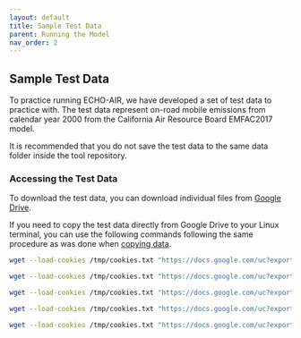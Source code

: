 ```yaml
---
layout: default
title: Sample Test Data
parent: Running the Model
nav_order: 2
---
```


## Sample Test Data

To practice running ECHO-AIR, we have developed a set of test data to practice with. The test data represent on-road mobile emissions from calendar year 2000 from the California Air Resource Board EMFAC2017 model.

It is recommended that you do not save the test data to the same data folder inside the tool repository.

### Accessing the Test Data
To download the test data, you can download individual files from [Google Drive](https://drive.google.com/drive/folders/1V0H_JLPpnWvqUfcADPi0JI_kd71Shbxm). 

If you need to copy the test data directly from Google Drive to your Linux terminal, you can use the following commands following the same procedure as was done when [copying data](https://echo-air-model.github.io/docs/getting_started/copy_data.html). 


```bash
wget --load-cookies /tmp/cookies.txt "https://docs.google.com/uc?export=download&confirm=$(wget --quiet --save-cookies /tmp/cookies.txt --keep-session-cookies --no-check-certificate 'https://docs.google.com/uc?export=download&id=1A42rTIzwXr31RoUlD_lABC6qjcMctf8_' -O- | sed -rn 's/.*confirm=([0-9A-Za-z_]+).*/\1\n/p')&id=1A42rTIzwXr31RoUlD_lABC6qjcMctf8_" -O demo_2000_data.cpg && rm -rf /tmp/cookies.txt
   ```

```bash
wget --load-cookies /tmp/cookies.txt "https://docs.google.com/uc?export=download&confirm=$(wget --quiet --save-cookies /tmp/cookies.txt --keep-session-cookies --no-check-certificate 'https://docs.google.com/uc?export=download&id=1qNZEuG1JsgbtBNOQB7zNuIsQ3IH1WCeW' -O- | sed -rn 's/.*confirm=([0-9A-Za-z_]+).*/\1\n/p')&id=1qNZEuG1JsgbtBNOQB7zNuIsQ3IH1WCeW" -O demo_2000_data.dbf && rm -rf /tmp/cookies.txt
   ```

```bash
wget --load-cookies /tmp/cookies.txt "https://docs.google.com/uc?export=download&confirm=$(wget --quiet --save-cookies /tmp/cookies.txt --keep-session-cookies --no-check-certificate 'https://docs.google.com/uc?export=download&id=1a1X2WCASnHPXtkjWwi5aVtERR_0jZT18' -O- | sed -rn 's/.*confirm=([0-9A-Za-z_]+).*/\1\n/p')&id=1a1X2WCASnHPXtkjWwi5aVtERR_0jZT18" -O demo_2000_data.prj && rm -rf /tmp/cookies.txt
   ```

```bash
wget --load-cookies /tmp/cookies.txt "https://docs.google.com/uc?export=download&confirm=$(wget --quiet --save-cookies /tmp/cookies.txt --keep-session-cookies --no-check-certificate 'https://docs.google.com/uc?export=download&id=1FyPWQXGK5vhegx0kf_Eu_KBAMnzqZCWR' -O- | sed -rn 's/.*confirm=([0-9A-Za-z_]+).*/\1\n/p')&id=1FyPWQXGK5vhegx0kf_Eu_KBAMnzqZCWR" -O demo_2000_data.shp && rm -rf /tmp/cookies.txt
   ```

```bash
wget --load-cookies /tmp/cookies.txt "https://docs.google.com/uc?export=download&confirm=$(wget --quiet --save-cookies /tmp/cookies.txt --keep-session-cookies --no-check-certificate 'https://docs.google.com/uc?export=download&id=1EzWn8Ozb8ka5T0YniVjMGZEUKuLGmsWn' -O- | sed -rn 's/.*confirm=([0-9A-Za-z_]+).*/\1\n/p')&id=1EzWn8Ozb8ka5T0YniVjMGZEUKuLGmsWn" -O demo_2000_data.shx && rm -rf /tmp/cookies.txt
   ```
